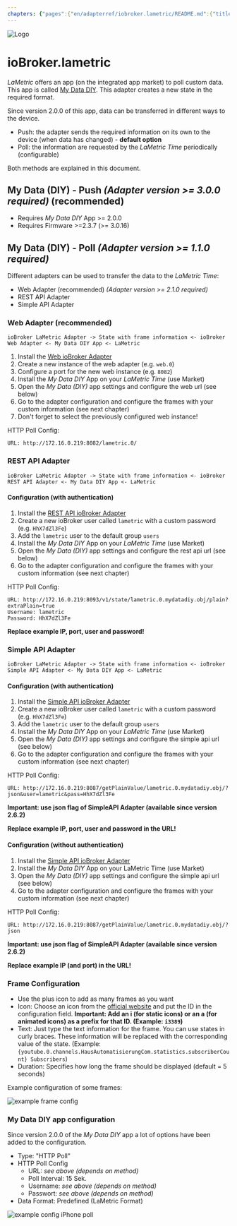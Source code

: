 ```yaml
---
chapters: {"pages":{"en/adapterref/iobroker.lametric/README.md":{"title":{"en":"ioBroker.lametric"},"content":"en/adapterref/iobroker.lametric/README.md"},"en/adapterref/iobroker.lametric/apps.md":{"title":{"en":"ioBroker.lametric"},"content":"en/adapterref/iobroker.lametric/apps.md"},"en/adapterref/iobroker.lametric/my-data-diy.md":{"title":{"en":"ioBroker.lametric"},"content":"en/adapterref/iobroker.lametric/my-data-diy.md"},"en/adapterref/iobroker.lametric/notifications.md":{"title":{"en":"ioBroker.lametric"},"content":"en/adapterref/iobroker.lametric/notifications.md"},"en/adapterref/iobroker.lametric/blockly.md":{"title":{"en":"ioBroker.lametric"},"content":"en/adapterref/iobroker.lametric/blockly.md"}}}
---
```

![Logo](../../admin/lametric.png)

# ioBroker.lametric

*LaMetric* offers an app (on the integrated app market) to poll custom data. This app is called [My Data DIY](https://apps.lametric.com/apps/my_data__diy_/8942). This adapter creates a new state in the required format.

Since version 2.0.0 of this app, data can be transferred in different ways to the device.

- Push: the adapter sends the required information on its own to the device (when data has changed) - **default option**
- Poll: the information are requested by the *LaMetric Time* periodically (configurable)

Both methods are explained in this document.

## My Data (DIY) - Push *(Adapter version >= 3.0.0 required)* (recommended)

- Requires *My Data DIY* App >= 2.0.0
- Requires Firmware >=2.3.7 (>= 3.0.16)

## My Data (DIY) - Poll *(Adapter version >= 1.1.0 required)*

Different adapters can be used to transfer the data to the *LaMetric Time*:

- Web Adapter (recommended) *(Adapter version >= 2.1.0 required)*
- REST API Adapter
- Simple API Adapter

### Web Adapter (recommended)

```ioBroker LaMetric Adapter -> State with frame information <- ioBroker Web Adapter <- My Data DIY App <- LaMetric```

1. Install the [Web ioBroker Adapter](https://github.com/ioBroker/ioBroker.web)
2. Create a new instance of the web adapter (e.g. ``web.0``)
3. Configure a port for the new web instance (e.g. ``8082``)
4. Install the *My Data DIY* App on your *LaMetric Time* (use Market)
5. Open the *My Data (DIY)* app settings and configure the web url (see below)
6. Go to the adapter configuration and configure the frames with your custom information (see next chapter)
7. Don't forget to select the previously configured web instance!

HTTP Poll Config:

```
URL: http://172.16.0.219:8082/lametric.0/
```

### REST API Adapter

```ioBroker LaMetric Adapter -> State with frame information <- ioBroker REST API Adapter <- My Data DIY App <- LaMetric```

#### Configuration (with authentication)

1. Install the [REST API ioBroker Adapter](https://github.com/ioBroker/ioBroker.rest-api)
2. Create a new ioBroker user called ``lametric`` with a custom password (e.g. ``HhX7dZl3Fe``)
3. Add the ``lametric`` user to the default group ``users``
4. Install the *My Data DIY* App on your *LaMetric Time* (use Market)
5. Open the *My Data (DIY)* app settings and configure the rest api url (see below)
6. Go to the adapter configuration and configure the frames with your custom information (see next chapter)

HTTP Poll Config:

```
URL: http://172.16.0.219:8093/v1/state/lametric.0.mydatadiy.obj/plain?extraPlain=true
Username: lametric
Password: HhX7dZl3Fe
```

**Replace example IP, port, user and password!**

### Simple API Adapter

```ioBroker LaMetric Adapter -> State with frame information <- ioBroker Simple API Adapter <- My Data DIY App <- LaMetric```

#### Configuration (with authentication)

1. Install the [Simple API ioBroker Adapter](https://github.com/ioBroker/ioBroker.simple-api)
2. Create a new ioBroker user called ``lametric`` with a custom password (e.g. ``HhX7dZl3Fe``)
3. Add the ``lametric`` user to the default group ``users``
4. Install the *My Data DIY* App on your *LaMetric Time* (use Market)
5. Open the *My Data (DIY)* app settings and configure the simple api url (see below)
6. Go to the adapter configuration and configure the frames with your custom information (see next chapter)

HTTP Poll Config:

```
URL: http://172.16.0.219:8087/getPlainValue/lametric.0.mydatadiy.obj/?json&user=lametric&pass=HhX7dZl3Fe
```

**Important: use json flag of SimpleAPI Adapter (available since version 2.6.2)**

**Replace example IP, port, user and password in the URL!**

#### Configuration (without authentication)

1. Install the [Simple API ioBroker Adapter](https://github.com/ioBroker/ioBroker.simple-api)
2. Install the *My Data DIY* App on your LaMetric Time (use Market)
3. Open the *My Data (DIY)* app settings and configure the simple api url (see below)
4. Go to the adapter configuration and configure the frames with your custom information (see next chapter)

HTTP Poll Config:

```
URL: http://172.16.0.219:8087/getPlainValue/lametric.0.mydatadiy.obj/?json
```

**Important: use json flag of SimpleAPI Adapter (available since version 2.6.2)**

**Replace example IP (and port) in the URL!**

### Frame Configuration

- Use the plus icon to add as many frames as you want
- Icon: Choose an icon from the [official website](https://developer.lametric.com/icons) and put the ID in the configuration field. **Important: Add an i (for static icons) or an a (for animated icons) as a prefix for that ID. (Example: `i3389`)**
- Text: Just type the text information for the frame. You can use states in curly braces. These information will be replaced with the corresponding value of the state. (Example: `{youtube.0.channels.HausAutomatisierungCom.statistics.subscriberCount} Subscribers`)
- Duration: Specifies how long the frame should be displayed (default = 5 seconds)

Example configuration of some frames:

![example frame config](./img/my-data-diy.png)

### My Data DIY app configuration

Since version 2.0.0 of the *My Data DIY* app a lot of options have been added to the configuration.

- Type: "HTTP Poll"
- HTTP Poll Config
    - URL: *see above (depends on method)*
    - Poll Interval: 15 Sek.
    - Username: *see above (depends on method)*
    - Passwort: *see above (depends on method)*
- Data Format: Predefined (LaMetric Format)

![example config iPhone poll](./img/my-data-diy-iphone-poll.png)